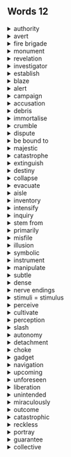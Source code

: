 ## Words 12

<details>
    <summary>authority</summary>
    n.当局，官方
</details>

<details>
    <summary>avert</summary>
    v.防止
</details>

<details>
    <summary>fire brigade</summary>
    消防队
</details>

<details>
    <summary>monument</summary>
    n.历史遗迹，纪念碑
</details>

<details>
    <summary>revelation</summary>
    n.揭露
</details>

<details>
    <summary>investigator</summary>
    n.调查者
</details>

<details>
    <summary>establish</summary>
    v.证实，确定（原因）；建立，创建
</details>

<details>
    <summary>blaze</summary>
    n.大火
</details>

<details>
    <summary>alert</summary>
    adj.警惕的		n.警报，警惕
</details>

<details>
    <summary>campaign</summary>
    n.运动，战役
</details>

<details>
    <summary>accusation</summary>
    n.控告，谴责
</details>

<details>
    <summary>debris</summary>
    n.残骸
</details>

<details>
    <summary>immortalise</summary>
    v.使不朽，使名垂千古
</details>

<details>
    <summary>crumble</summary>
    v.坍塌，衰落
</details>

<details>
    <summary>dispute</summary>
    n.争论
</details>

<details>
    <summary>be bound to </summary>
    很可能会，一定会
</details>

<details>
    <summary>majestic</summary>
    adj.雄伟的，威严的
</details>

<details>
    <summary>catastrophe</summary>
    n.灾难
</details>

<details>
    <summary>extinguish</summary>
    v.熄灭，扑灭
</details>

<details>
    <summary>destiny</summary>
    n.命运
</details>

<details>
    <summary>collapse</summary>
    v.倒塌，坍塌
</details>

<details>
    <summary>evacuate</summary>
    v.疏散，转移
</details>

<details>
    <summary>aisle</summary>
    n.过道，走道
</details>

<details>
    <summary>inventory</summary>
    n.清单，目录
</details>

<details>
    <summary>intensify</summary>
    v.加强，增江
</details>

<details>
    <summary>inquiry</summary>
    v.调查，审查
</details>

<details>
    <summary>stem from</summary>
    来自，起源于
</details>

<details>
    <summary>primarily</summary>
    adv.主要地
</details>

<details>
    <summary>misfile</summary>
    v.归错档案
</details>

<details>
    <summary>illusion</summary>
    n.错觉，幻觉
</details>

<details>
    <summary>symbolic</summary>
    adj.符号的，象征性的
</details>

<details>
    <summary>instrument</summary>
    n.工具，器械
</details>

<details>
    <summary>manipulate</summary>
    v.操纵，控制
</details>

<details>
    <summary>subtle</summary>
    adj.微妙的
</details>

<details>
    <summary>dense</summary>
    adj.密集的，浓密的
</details>

<details>
    <summary>nerve endings</summary>
    神经末梢
</details>

<details>
    <summary>stimuli = stimulus</summary>
    n.刺激，促成因素
</details>

<details>
    <summary>perceive</summary>
    v.感知，发觉
</details>

<details>
    <summary>cultivate</summary>
    v.培育，逐渐形成
</details>

<details>
    <summary>perception</summary>
    n.感觉，洞察力
</details>

<details>
    <summary>slash</summary>
    v.大幅削减
</details>

<details>
    <summary>autonomy</summary>
    n.自主，自主能力
</details>

<details>
    <summary>detachment</summary>
    n.超脱，超然，冷漠
</details>

<details>
    <summary>choke</summary>
    v.堵塞，阻塞
</details>

<details>
    <summary>gadget</summary>
    n.小机械，庄主
</details>

<details>
    <summary>navigation</summary>
    n.导航
</details>

<details>
    <summary>upcoming</summary>
    adj.即将到来的
</details>

<details>
    <summary>unforeseen</summary>
    adj.不可预见的，意料之外的
</details>

<details>
    <summary>liberation</summary>
    n.解放，释放，自由
</details>

<details>
    <summary>unintended</summary>
    adj.无心的，无意的
</details>

<details>
    <summary>miraculously</summary>
    adv.奇迹般地
</details>

<details>
    <summary>outcome</summary>
    n.结果
</details>

<details>
    <summary>catastrophic</summary>
    adj.灾难性的
</details>

<details>
    <summary>reckless</summary>
    adj.鲁莽的，不计后果的
</details>

<details>
    <summary>portray</summary>
    v.扮演，描述，表现
</details>

<details>
    <summary>guarantee</summary>
    v.保证
</details>

<details>
    <summary>collective</summary>
    adj.共有的，集体的
</details>